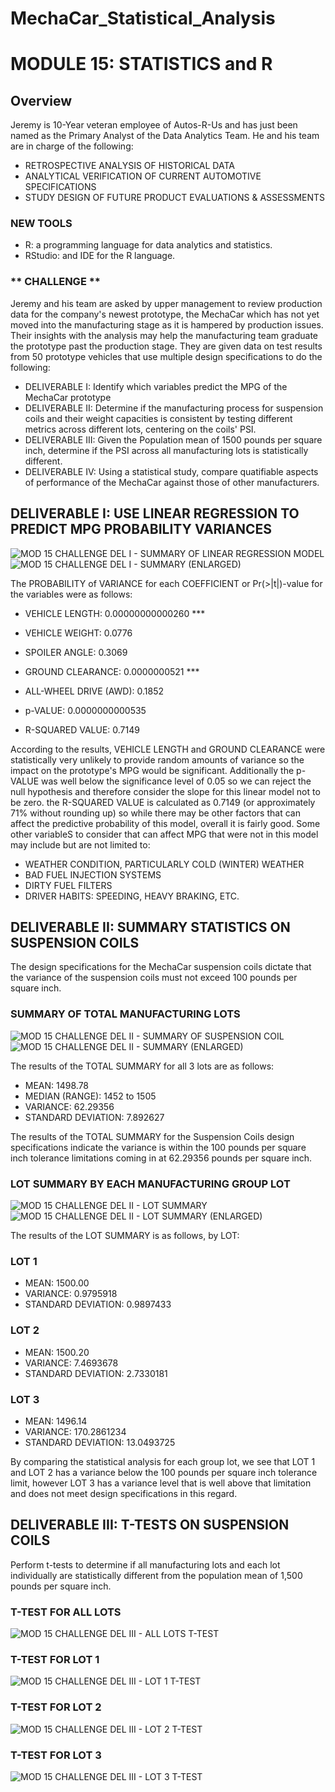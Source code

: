 # MechaCar_Statistical_Analysis
# MODULE 15: STATISTICS and R

## Overview
Jeremy is 10-Year veteran employee of Autos-R-Us and has just been named as the Primary Analyst of the Data Analytics Team.  He and his team are in charge of the following:
* RETROSPECTIVE ANALYSIS OF HISTORICAL DATA
* ANALYTICAL VERIFICATION OF CURRENT AUTOMOTIVE SPECIFICATIONS
* STUDY DESIGN OF FUTURE PRODUCT EVALUATIONS & ASSESSMENTS

### NEW TOOLS
* R: a programming language for data analytics and statistics.
* RStudio: and IDE for the R language.

### ** CHALLENGE **
Jeremy and his team are asked by upper management to review production data for the company's newest prototype, the MechaCar which has not yet moved into the manufacturing stage as it is hampered by production issues.  Their insights with the analysis may help the manufacturing team graduate the prototype past the production stage.  They are given data on test results from 50 prototype vehicles that use multiple design specifications to do the following:
* DELIVERABLE I: Identify which variables predict the MPG of the MechaCar prototype
* DELIVERABLE II: Determine if the manufacturing process for suspension coils and their weight capacities is consistent by testing different metrics across different lots, centering on the coils' PSI.
* DELIVERABLE III: Given the Population mean of 1500 pounds per square inch, determine if the PSI across all manufacturing lots is statistically different.
* DELIVERABLE IV: Using a statistical study, compare quatifiable aspects of performance of the MechaCar against those of other manufacturers.

## DELIVERABLE I: USE LINEAR REGRESSION TO PREDICT MPG PROBABILITY VARIANCES
![MOD 15 CHALLENGE DEL I - SUMMARY OF LINEAR REGRESSION MODEL](https://user-images.githubusercontent.com/99851509/175805802-3884c4cb-5698-42ef-933c-b85ce00a6b10.png)
![MOD 15 CHALLENGE DEL I - SUMMARY (ENLARGED)](https://user-images.githubusercontent.com/99851509/175838250-7a5737e6-8474-43c2-b768-8d5886922110.png)

The PROBABILITY of VARIANCE for each COEFFICIENT or Pr(>|t|)-value for the variables were as follows:
* VEHICLE LENGTH: 0.00000000000260 ***
* VEHICLE WEIGHT: 0.0776
* SPOILER ANGLE: 0.3069
* GROUND CLEARANCE: 0.0000000521 ***
* ALL-WHEEL DRIVE (AWD): 0.1852

* p-VALUE: 0.0000000000535
* R-SQUARED VALUE: 0.7149

According to the results, VEHICLE LENGTH and GROUND CLEARANCE were statistically very unlikely to provide random amounts of variance so the impact on the prototype's MPG would be significant.  Additionally the p-VALUE was well below the significance level of 0.05 so we can reject the null hypothesis and therefore consider the slope for this linear model not to be zero.  the R-SQUARED VALUE is calculated as 0.7149 (or approximately 71% without rounding up) so while there may be other factors that can affect the predictive probability of this model, overall it is fairly good.  Some other variableS to consider that can affect MPG that were not in this model may include but are not limited to:
* WEATHER CONDITION, PARTICULARLY COLD (WINTER) WEATHER
* BAD FUEL INJECTION SYSTEMS
* DIRTY FUEL FILTERS
* DRIVER HABITS: SPEEDING, HEAVY BRAKING, ETC.


## DELIVERABLE II: SUMMARY STATISTICS ON SUSPENSION COILS

The design specifications for the MechaCar suspension coils dictate that the variance of the suspension coils must not exceed 100 pounds per square inch.

### SUMMARY OF TOTAL MANUFACTURING LOTS

![MOD 15 CHALLENGE DEL II - SUMMARY OF SUSPENSION COIL](https://user-images.githubusercontent.com/99851509/175838145-decc5c91-7cd0-4ca6-be72-1de10b01e276.png)
![MOD 15 CHALLENGE DEL II - SUMMARY (ENLARGED)](https://user-images.githubusercontent.com/99851509/175838645-f6e129ac-76e1-4a12-9276-368038f5360c.png)

The results of the TOTAL SUMMARY for all 3 lots are as follows:
* MEAN: 1498.78
* MEDIAN (RANGE): 1452 to 1505
* VARIANCE: 62.29356
* STANDARD DEVIATION: 7.892627

The results of the TOTAL SUMMARY for the Suspension Coils design specifications indicate the variance is within the 100 pounds per square inch tolerance limitations coming in at 62.29356 pounds per square inch.

### LOT SUMMARY BY EACH MANUFACTURING GROUP LOT

![MOD 15 CHALLENGE DEL II - LOT SUMMARY](https://user-images.githubusercontent.com/99851509/175841711-5574c468-a039-4f9d-a8df-efa640238818.png)
![MOD 15 CHALLENGE DEL II - LOT SUMMARY (ENLARGED)](https://user-images.githubusercontent.com/99851509/175841743-74a9966e-887e-4ed6-a3be-cd57b6c73834.png)

The results of the LOT SUMMARY is as follows, by LOT:
### LOT 1
* MEAN: 1500.00
* VARIANCE: 0.9795918
* STANDARD DEVIATION: 0.9897433

### LOT 2
* MEAN: 1500.20
* VARIANCE: 7.4693678
* STANDARD DEVIATION: 2.7330181

### LOT 3
* MEAN: 1496.14
* VARIANCE: 170.2861234
* STANDARD DEVIATION: 13.0493725

By comparing the statistical analysis for each group lot, we see that LOT 1 and LOT 2 has a variance below the 100 pounds per square inch tolerance limit, however LOT 3 has a variance level that is well above that limitation and does not meet design specifications in this regard.


## DELIVERABLE III: T-TESTS ON SUSPENSION COILS

Perform t-tests to determine if all manufacturing lots and each lot individually are statistically different from the population mean of 1,500 pounds per square inch.

### T-TEST FOR ALL LOTS
![MOD 15 CHALLENGE DEL III - ALL LOTS T-TEST](https://user-images.githubusercontent.com/99851509/175864032-1c4f934c-cfb3-42dd-8a9b-eac98ea76546.png)

### T-TEST FOR LOT 1
![MOD 15 CHALLENGE DEL III - LOT 1 T-TEST](https://user-images.githubusercontent.com/99851509/175864114-18c0ac4f-464d-4dde-960b-f19466e8c927.png)

### T-TEST FOR LOT 2
![MOD 15 CHALLENGE DEL III - LOT 2 T-TEST](https://user-images.githubusercontent.com/99851509/175864189-b7b0aa9c-0401-4723-a9c6-4a3c52213409.png)

### T-TEST FOR LOT 3
![MOD 15 CHALLENGE DEL III - LOT 3 T-TEST](https://user-images.githubusercontent.com/99851509/175864269-a412b5fa-6060-469a-a0cf-e1bac829042f.png)













